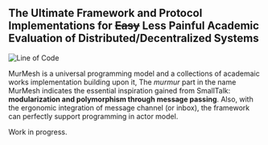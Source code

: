 ## The Ultimate Framework and Protocol Implementations for ~~Easy~~ Less Painful Academic Evaluation of Distributed/Decentralized Systems

![Line of Code](https://tokei.rs/b1/github/sgdxbc/WhispMesh?category=lines)

MurMesh is a universal programming model and a collections of academaic works implementation building upon it,
The *murmur* part in the name MurMesh indicates the essential inspiration gained from SmallTalk: **modularization and polymorphism through message passing**.
Also, with the ergonomic integration of message channel (or inbox), the framework can perfectly support programming in actor model.

Work in progress.